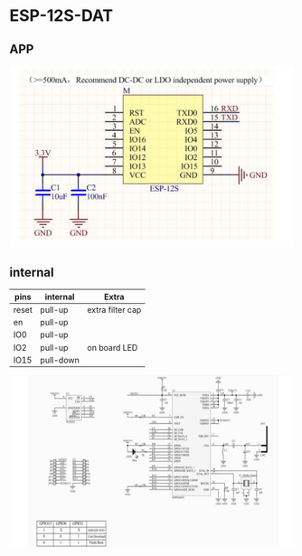 
# ESP-12S-DAT

## APP

![](50-48-15-16-12-2022.png)

## internal 

| pins  | internal  | Extra            |
| ----- | --------- | ---------------- |
| reset | pull-up   | extra filter cap |
| en    | pull-up   |                  |
| IO0   | pull-up   |                  |
| IO2   | pull-up   | on board LED     |
| IO15  | pull-down |                  |

![](56-45-15-16-12-2022.png)